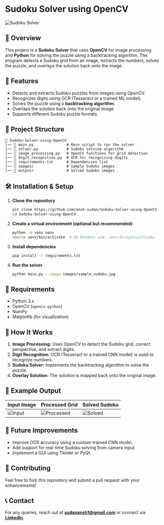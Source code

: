 # Sudoku Solver using OpenCV

![Sudoku Solver](https://upload.wikimedia.org/wikipedia/commons/thumb/3/31/Sudoku_Puzzle_by_L2G-20050714.svg/800px-Sudoku_Puzzle_by_L2G-20050714.svg.png)

## 📌 Overview
This project is a **Sudoku Solver** that uses **OpenCV** for image processing and **Python** for solving the puzzle using a backtracking algorithm. The program detects a Sudoku grid from an image, extracts the numbers, solves the puzzle, and overlays the solution back onto the image.

## 🚀 Features
- Detects and extracts Sudoku puzzles from images using OpenCV.
- Recognizes digits using OCR (Tesseract or a trained ML model).
- Solves the puzzle using a **backtracking algorithm**.
- Overlays the solution back onto the original image.
- Supports different Sudoku puzzle formats.

## 📂 Project Structure
```
📁 Sudoku-Solver-using-OpenCV
│── 📄 main.py               # Main script to run the solver
│── 📄 solver.py             # Sudoku solving algorithm
│── 📄 image_processing.py   # OpenCV functions for grid detection
│── 📄 digit_recognition.py  # OCR for recognizing digits
│── 📄 requirements.txt      # Dependencies list
│── 📁 images/               # Sample Sudoku images
│── 📁 output/               # Solved Sudoku images
```

## 🛠️ Installation & Setup
1. **Clone the repository**
   ```bash
   git clone https://github.com/ansh-sudan/Soduku-Solver-using-OpenCV.git
   cd Soduku-Solver-using-OpenCV
   ```

2. **Create a virtual environment (optional but recommended)**
   ```bash
   python -m venv venv
   source venv/bin/activate  # On Windows use: venv\Scripts\activate
   ```

3. **Install dependencies**
   ```bash
   pip install -r requirements.txt
   ```

4. **Run the solver**
   ```bash
   python main.py --image images/sample_sudoku.jpg
   ```

## 🔧 Requirements
- Python 3.x
- OpenCV (`opencv-python`)
- NumPy
- Matplotlib (for visualization)

## 🧩 How It Works
1. **Image Processing:** Uses OpenCV to detect the Sudoku grid, correct perspective, and extract digits.
2. **Digit Recognition:** OCR (Tesseract or a trained CNN model) is used to recognize numbers.
3. **Sudoku Solver:** Implements the backtracking algorithm to solve the puzzle.
4. **Overlay Solution:** The solution is mapped back onto the original image.

## 🎯 Example Output
| Input Image | Processed Grid | Solved Sudoku |
|------------|--------------|--------------|
| ![Input](images/sample_sudoku.jpg) | ![Processed](output/grid_detected.jpg) | ![Solved](output/solved_sudoku.jpg) |

## 📌 Future Improvements
- Improve OCR accuracy using a custom-trained CNN model.
- Add support for real-time Sudoku solving from camera input.
- Implement a GUI using Tkinter or PyQt.

## 🤝 Contributing
Feel free to fork this repository and submit a pull request with your enhancements!

## 📞 Contact
For any queries, reach out at **sudanansh1@gmail.com** or connect via **[LinkedIn]([https://www.linkedin.com/in/your-profile](https://www.linkedin.com/in/ansh-sudan-7aa596229/))**.
